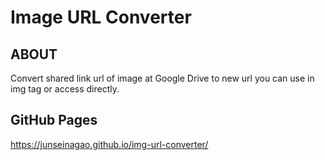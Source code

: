 # Image URL Converter

## ABOUT

Convert shared link url of image at Google Drive to new url you can use in img tag or access directly.

## GitHub Pages

https://junseinagao.github.io/img-url-converter/